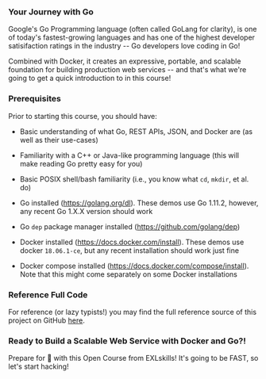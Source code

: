 ### Your Journey with Go

Google's Go Programming language (often called GoLang for clarity), is one of today's fastest-growing languages and has one of the highest developer satisifaction ratings in the industry -- Go developers love coding in Go!

Combined with Docker, it creates an expressive, portable, and scalable foundation for building production web services -- and that's what we're going to get a quick introduction to in this course!

### Prerequisites

Prior to starting this course, you should have:

* Basic understanding of what Go, REST APIs, JSON, and Docker are (as well as their use-cases)

* Familiarity with a C++ or Java-like programming language (this will make reading Go pretty easy for you)

* Basic POSIX shell/bash familiarity (i.e., you know what `cd`, `mkdir`, et al. do)

* Go installed (https://golang.org/dl). These demos use Go 1.11.2, however, any recent Go 1.X.X version should work

* Go `dep` package manager installed (https://github.com/golang/dep)

* Docker installed (https://docs.docker.com/install). These demos use docker `18.06.1-ce`, but any recent installation should work just fine

* Docker compose installed (https://docs.docker.com/compose/install). Note that this might come separately on some Docker installations

### Reference Full Code

For reference (or lazy typists!) you may find the full reference source of this project on GitHub <a rel="noopener" target="_blank" href="https://github.com/exlskills/demo-go-webservice">here</a>.

### Ready to Build a Scalable Web Service with Docker and Go?!

Prepare for 🚀 with this Open Course from EXLskills! It's going to be FAST, so let's start hacking!
